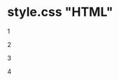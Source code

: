 # style.css "HTML"

<!DOCTYPE html>
<html lang="en">
<head>
    <meta charset="UTF-8">
    <meta http-equiv="X-UA-Compatible" content="IE=edge">
    <meta name="viewport" content="width=device-width, initial-scale=1.0">
    <title>Document</title>
    <link rel="stylesheet" href="style.css">
</head>
<body>
    <section class="flex">
        <div class="uno">
            <p>1</p>
        </div>
        <div class="dos">
            <p>2</p>
        </div>
        <div class="tres">
            <p>3</p>
        </div>
        <div class="cuatro">
            <p>4</p>
        </div>
    </section>
</body>
</html>
